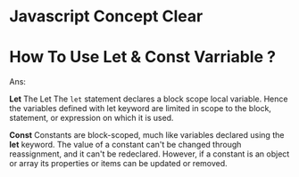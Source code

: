 # Javascript Concept Clear

# How To Use Let & Const Varriable ?

Ans: 

**Let** The Let  The `let` statement declares a block scope local variable. Hence the variables defined with let keyword are limited in scope to the block, statement, or expression on which it is used.
    

**Const** Constants are block-scoped, much like variables declared using the **let** keyword. The value of a constant can't be changed through reassignment, and it can't be redeclared. However, if a constant is an object or array its properties or items can be updated or removed. 